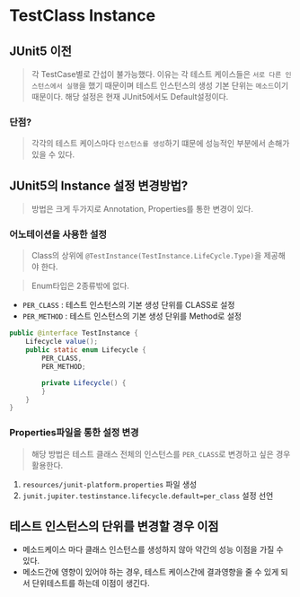 # TestClass Instance

## JUnit5 이전

> 각 TestCase별로 간섭이 불가능했다. 이유는 각 테스트 케이스들은 `서로 다른 인스턴스에서 실행`을 했기 때문이며 테스트 인스턴스의 생성 기본 단위는 `메소드`이기 때문이다.
> 해당 설정은 현재 JUnit5에서도 Default설정이다.

### 단점?

> 각각의 테스트 케이스마다 `인스턴스를 생성`하기 떄문에 성능적인 부분에서 손해가 있을 수 있다.

## JUnit5의 Instance 설정 변경방법?

> 방법은 크게 두가지로 Annotation, Properties를 통한 변경이 있다.

### 어노테이션을 사용한 설정

> Class의 상위에 `@TestInstance(TestInstance.LifeCycle.Type)`을 제공해야 한다.

> Enum타입은 2종류밖에 없다.

- `PER_CLASS` : 테스트 인스턴스의 기본 생성 단위를 CLASS로 설정
- `PER_METHOD` : 테스트 인스턴스의 기본 생성 단위를 Method로 설정

```java
public @interface TestInstance {
    Lifecycle value();
    public static enum Lifecycle {
        PER_CLASS,
        PER_METHOD;

        private Lifecycle() {
        }
    }
}
```

### Properties파일을 통한 설정 변경

> 해당 방법은 테스트 클래스 전체의 인스턴스를 `PER_CLASS`로 변경하고 싶은 경우 활용한다.

1. `resources/junit-platform.properties` 파일 생성
2. `junit.jupiter.testinstance.lifecycle.default=per_class` 설정 선언

## 테스트 인스턴스의 단위를 변경할 경우 이점

- 메소드케이스 마다 클래스 인스턴스를 생성하지 않아 약간의 성능 이점을 가질 수 있다.
- 메소드간에 영향이 있어야 하는 경우, 테스트 케이스간에 결과영향을 줄 수 있게 되서 단위테스트를 하는데 이점이 생긴다.
